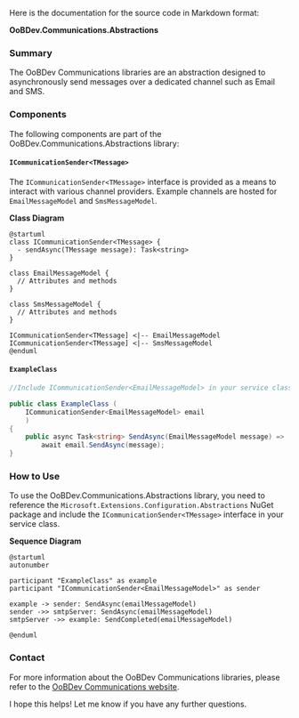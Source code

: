 Here is the documentation for the source code in Markdown format:

**OoBDev.Communications.Abstractions**

### Summary

The OoBDev Communications libraries are an abstraction designed to asynchronously send messages over a dedicated channel such as Email and SMS.

### Components

The following components are part of the OoBDev.Communications.Abstractions library:

#### `ICommunicationSender<TMessage>`

The `ICommunicationSender<TMessage>` interface is provided as a means to interact with various channel providers. Example channels are hosted for `EmailMessageModel` and `SmsMessageModel`.

**Class Diagram**
```plantuml
@startuml
class ICommunicationSender<TMessage> {
  - sendAsync(TMessage message): Task<string>
}

class EmailMessageModel {
  // Attributes and methods
}

class SmsMessageModel {
  // Attributes and methods
}

ICommunicationSender<TMessage] <|-- EmailMessageModel
ICommunicationSender<TMessage] <|-- SmsMessageModel
@enduml
```
#### `ExampleClass`

```csharp
//Include ICommunicationSender<EmailMessageModel> in your service class

public class ExampleClass (
    ICommunicationSender<EmailMessageModel> email
    )
{
    public async Task<string> SendAsync(EmailMessageModel message) =>
        await email.SendAsync(message);
}
```
### How to Use

To use the OoBDev.Communications.Abstractions library, you need to reference the `Microsoft.Extensions.Configuration.Abstractions` NuGet package and include the `ICommunicationSender<TMessage>` interface in your service class.

**Sequence Diagram**
```plantuml
@startuml
autonumber

participant "ExampleClass" as example
participant "ICommunicationSender<EmailMessageModel>" as sender

example -> sender: SendAsync(emailMessageModel)
sender ->> smtpServer: SendAsync(emailMessageModel)
smtpServer ->> example: SendCompleted(emailMessageModel)

@enduml
```
### Contact

For more information about the OoBDev Communications libraries, please refer to the [OoBDev Communications website](https://www.eliassen.com/communications).

I hope this helps! Let me know if you have any further questions.